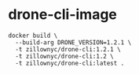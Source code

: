 # drone-cli-image

```
docker build \
  --build-arg DRONE_VERSION=1.2.1 \
  -t zillownyc/drone-cli:1.2.1 \
  -t zillownyc/drone-cli:1.2 \
  -t zillownyc/drone-cli:latest .
```

